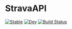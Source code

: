 # StravaAPI

[![Stable](https://img.shields.io/badge/docs-stable-blue.svg)](https://cserteGT3.github.io/StravaAPI.jl/stable/)
[![Dev](https://img.shields.io/badge/docs-dev-blue.svg)](https://cserteGT3.github.io/StravaAPI.jl/dev/)
[![Build Status](https://github.com/cserteGT3/StravaAPI.jl/actions/workflows/CI.yml/badge.svg?branch=main)](https://github.com/cserteGT3/StravaAPI.jl/actions/workflows/CI.yml?query=branch%3Amain)

